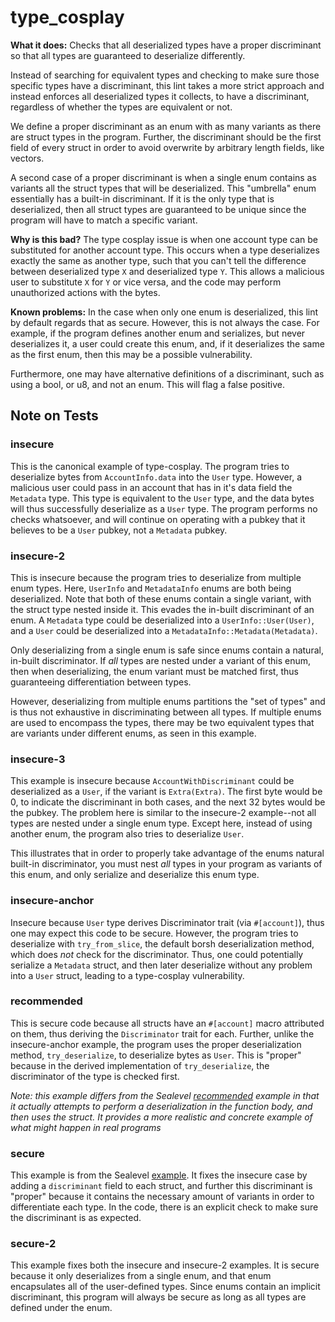 # type_cosplay

**What it does:** Checks that all deserialized types have a proper discriminant so that
all types are guaranteed to deserialize differently.

Instead of searching for equivalent types and checking to make sure those specific
types have a discriminant, this lint takes a more strict approach and instead enforces
all deserialized types it collects, to have a discriminant, regardless of whether the
types are equivalent or not.

We define a proper discriminant as an enum with as many variants as there are struct
types in the program. Further, the discriminant should be the first field of every
struct in order to avoid overwrite by arbitrary length fields, like vectors.

A second case of a proper discriminant is when a single enum contains as variants all the struct
types that will be deserialized. This "umbrella" enum essentially has a built-in
discriminant. If it is the only type that is deserialized, then all struct types
are guaranteed to be unique since the program will have to match a specific variant.

**Why is this bad?**
The type cosplay issue is when one account type can be substituted for another account type.
This occurs when a type deserializes exactly the same as another type, such that you can't
tell the difference between deserialized type `X` and deserialized type `Y`. This allows a
malicious user to substitute `X` for `Y` or vice versa, and the code may perform unauthorized
actions with the bytes.

**Known problems:** In the case when only one enum is deserialized, this lint by default
regards that as secure. However, this is not always the case. For example, if the program
defines another enum and serializes, but never deserializes it, a user could create this enum,
and, if it deserializes the same as the first enum, then this may be a possible vulnerability.

Furthermore, one may have alternative definitions of a discriminant, such as using a bool,
or u8, and not an enum. This will flag a false positive.

## Note on Tests

### insecure

This is the canonical example of type-cosplay. The program tries to deserialize
bytes from `AccountInfo.data` into the `User` type. However, a malicious user could pass in
an account that has in it's data field the `Metadata` type. This type is equivalent to the
`User` type, and the data bytes will thus successfully deserialize as a `User` type. The
program performs no checks whatsoever, and will continue on operating with a pubkey that it
believes to be a `User` pubkey, not a `Metadata` pubkey.

### insecure-2

This is insecure because the program tries to deserialize from multiple enum types.
Here, `UserInfo` and `MetadataInfo` enums are both being deserialized. Note that both of these
enums contain a single variant, with the struct type nested inside it. This evades the in-built
discriminant of an enum. A `Metadata` type could be deserialized into a `UserInfo::User(User)`,
and a `User` could be deserialized into a `MetadataInfo::Metadata(Metadata)`.

Only deserializing from a single enum is safe since enums contain a natural, in-built discriminator.
If _all_ types are nested under a variant of this enum, then when deserializing, the enum variant
must be matched first, thus guaranteeing differentiation between types.

However, deserializing from multiple enums partitions the "set of types" and is thus not exhaustive
in discriminating between all types. If multiple enums are used to encompass the types, there may
be two equivalent types that are variants under different enums, as seen in this example.

### insecure-3

This example is insecure because `AccountWithDiscriminant` could be deserialized as a
`User`, if the variant is `Extra(Extra)`. The first byte would be 0, to indicate the discriminant
in both cases, and the next 32 bytes would be the pubkey. The problem here is similar to
the insecure-2 example--not all types are nested under a single enum type. Except here,
instead of using another enum, the program also tries to deserialize `User`.

This illustrates that in order to properly take advantage of the enums natural built-in
discriminator, you must nest _all_ types in your program as variants of this enum, and
only serialize and deserialize this enum type.

### insecure-anchor

Insecure because `User` type derives Discriminator trait (via `#[account]`),
thus one may expect this code to be secure. However, the program tries to deserialize with
`try_from_slice`, the default borsh deserialization method, which does _not_ check for the
discriminator. Thus, one could potentially serialize a `Metadata` struct, and then later
deserialize without any problem into a `User` struct, leading to a type-cosplay vulnerability.

### recommended

This is secure code because all structs have an `#[account]` macro attributed
on them, thus deriving the `Discriminator` trait for each. Further, unlike the insecure-anchor
example, the program uses the proper deserialization method, `try_deserialize`, to deserialize
bytes as `User`. This is "proper" because in the derived implementation of `try_deserialize`,
the discriminator of the type is checked first.

_Note: this example differs from the Sealevel [recommended](https://github.com/coral-xyz/sealevel-attacks/blob/master/programs/3-type-cosplay/recommended/src/lib.rs) example in that it actually attempts_
_to perform a deserialization in the function body, and then uses the struct. It provides_
_a more realistic and concrete example of what might happen in real programs_

### secure

This example is from the Sealevel [example](https://github.com/coral-xyz/sealevel-attacks/blob/master/programs/3-type-cosplay/secure/src/lib.rs). It fixes the insecure case by adding a `discriminant`
field to each struct, and further this discriminant is "proper" because it contains the
necessary amount of variants in order to differentiate each type. In the code, there is
an explicit check to make sure the discriminant is as expected.

### secure-2

This example fixes both the insecure and insecure-2 examples. It is secure because it only deserializes
from a single enum, and that enum encapsulates all of the user-defined types. Since enums contain
an implicit discriminant, this program will always be secure as long as all types are defined under the enum.
